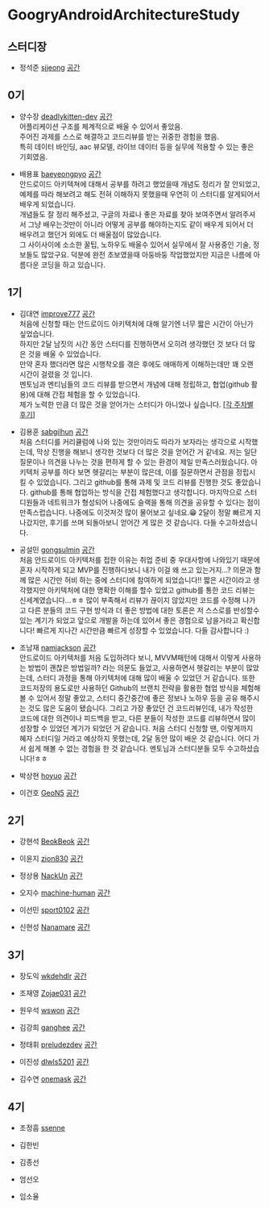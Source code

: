 ﻿# GoogryAndroidArchitectureStudy

## 스터디장
- 정석준 [sjjeong](https://github.com/sjjeong)
[공간](https://github.com/StudyFork/GoogryAndroidArchitectureStudy/tree/master/sjjeong)

## 0기
- 양수장 [deadlykitten-dev](https://github.com/deadlykitten-dev)
[공간](https://github.com/StudyFork/GoogryAndroidArchitectureStudy/tree/master/deadlykitten-dev)  
어플리케이션 구조를 체계적으로 배울 수 있어서 좋았음.  
주어진 과제를 스스로 해결하고 코드리뷰를 받는 귀중한 경험을 했음.  
특히 데이터 바인딩, aac 뷰모델, 라이브 데이터 등을 실무에 적용할 수 있는 좋은 기회였음.  

- 배용표 [baeyeongpyo](https://github.com/baeyeongpyo)
[공간](https://github.com/StudyFork/GoogryAndroidArchitectureStudy/tree/master/baeyeongpyo)  
안드로이드 아키텍쳐에 대해서 공부를 하려고 했었을때 개념도 정리가 잘 안되었고, 예제를 따라 해보려고 해도 전혀 이해하지 못했을때 우연히 이 스터디를 알게되어서 배우게 되었습니다.  
개념들도 잘 정리 해주셨고, 구글의 자료나 좋은 자료를 찾아 보여주면서 알려주셔서 그냥 배우는것만이 아니라 어떻게 공부를 해야하는지도 같이 배우게 되어서 더 배우려고 했던거 외에도 더 배울점이 많았습니다.  
그 사이사이에 소소한 꿀팁, 노하우도 배울수 있어서 실무에서 잘 사용중인 기술, 정보들도 많았구요.
 덕분에 완전 초보였을때 아둥바둥 작업했었지만 지금은 나름에 아름다운 코딩을 하고 있습니다.

## 1기

- 김대연 [improve777](https://github.com/improve777)
[공간](https://github.com/StudyFork/GoogryAndroidArchitectureStudy/tree/master/improve777)  
처음에 신청할 때는 안드로이드 아키텍처에 대해 알기엔 너무 짧은 시간이 아닌가 싶었습니다.  
하지만 2달 남짓의 시간 동안 스터디를 진행하면서 오히려 생각했던 것 보다 더 많은 것을 배울 수 있었습니다.  
만약 혼자 했더라면 많은 시행착오를 겪은 후에도 애매하게 이해하는데만 꽤 오랜 시간이 걸렸을 것 입니다.  
멘토님과 멘티님들의 코드 리뷰를 받으면서 개념에 대해 정립하고, 협업(github 활용)에 대해 간접 체험을 할 수 있었습니다.  
제가 노력한 만큼 더 많은 것을 얻어가는 스터디가 아니었나 싶습니다. 
[[각 주차별 후기](https://github.com/StudyFork/GoogryAndroidArchitectureStudy/tree/master/improve777/주차별_후기.md)] 

- 김용훈 [sabgilhun](https://github.com/sabgilhun)
[공간](https://github.com/StudyFork/GoogryAndroidArchitectureStudy/tree/master/sabgilhun)  
처음 스터디를 커리큘럼에 나와 있는 것만이라도 따라가 보자라는 생각으로 시작했는데, 막상 진행을 해보니 생각한 것보다 더 많은 것을 얻어간 거 같네요. 저는 일단 질문이나 의견을 나누는 것을 편하게 할 수 있는 환경이 제일 만족스러웠습니다. 아키텍처 공부를 하다 보면 헷갈리는 부분이 많은데, 이를 질문하면서 관점을 정립시킬 수 있었습니다. 그리고 github를 통해 과제 및 코드 리뷰를 진행한 것도 좋았습니다. github를 통해 협업하는 방식을 간접 체험했다고 생각합니다. 마지막으로 스터디원들과 네트워크가 형성되어 나중에도 슬랙을 통해 의견을 공유할 수 있다는 점이 만족스럽습니다. 나중에도 이것저것 많이 물어보고 싶네요.&#128513; 2달이 정말 빠르게 지나갔지만, 후기를 쓰며 되돌아보니 얻어간 게 많은 것 같습니다. 다들 수고하셨습니다.

- 공설민 [gongsulmin](https://github.com/GongSulMin?tab=repositories)
[공간](https://github.com/StudyFork/GoogryAndroidArchitectureStudy/tree/master/gongsulmin)  
처음 안드로이드 아키텍처를 접한 이유는 취업 준비 중 우대사항에 나와있기 때문에 혼자 시작하게 되고
MVP를 진행하다보니 내가 이걸 왜 쓰고 있는거지...? 의문과 함께 많은 시간만 허비 하는 중에 스터디에 참여하게 되었습니다!!
짧은 시간이라고 생각했지만 아키텍처에 대한 명확한 이해를 할수 있었고 github를 통한 코드 리뷰는 신세계였습니다...ㅎㅎ
많이 부족해서 리뷰가 끊이지 않았지만 코드를 수정해 나가고 다른 분들의 코드 구현 방식과 더 좋은 방법에 대한 토론은
저 스스로를 반성할수 있는 계기가 되었고 앞으로 개발을 하는데 있어서 좋은 경험으로 남을거라고 확신합니다!
빠르게 지나간 시간만큼 빠르게 성장할 수 있었습니다. 다들 감사합니다 :)
- 조남재 [namjackson](https://github.com/namjackson)
[공간](https://github.com/StudyFork/GoogryAndroidArchitectureStudy/tree/master/namjackson)  
안드로이드 아키텍처를 처음 도입하려다 보니, MVVM패턴에 대해서 이렇게 사용하는 방법이 괜찮은 방법일까? 라는 의문도 들었고, 사용하면서 헷갈리는 부분이 많았는데, 스터디 과정을 통해 아키텍처에 대해 많이 배울 수 있었던 거 같습니다. 또한 코드저장의 용도로만 사용하던 Github의 브랜치 전략을 활용한 협업 방식을 체험해 볼 수 있어서 정말 좋았고, 스터디 중간중간에 좋은 정보나 노하우 등을 공유 해주시는 것도 많은 도움이 됐습니다.
그리고 가장 좋았던 건 코드리뷰인데, 내가 작성한 코드에 대한 의견이나 피드백을 받고, 다른 분들이 작성한 코드를 리뷰하면서 많이 성장할 수 있었던 계기가 되었던 거 같습니다. 처음 스터디 신청할 땐, 이렇게까지 혜자 스터디일 거라고 예상하지 못했는데, 2달 동안 많이 배운 것 같습니다. 어디 가서 쉽게 해볼 수 없는 경험을 한 것 같습니다. 멘토님과 스터디분들 모두 수고하셨습니다!ㅎㅎ
- 박상현 [hoyuo](https://github.com/hoyuo)
[공간](https://github.com/StudyFork/GoogryAndroidArchitectureStudy/tree/master/hoyuo)

- 이건호 [GeoN5](https://github.com/GeoN5)
[공간](https://github.com/StudyFork/GoogryAndroidArchitectureStudy/tree/master/GeoN5)


## 2기

- 강현석 [BeokBeok](https://github.com/BeokBeok)
[공간](https://github.com/StudyFork/GoogryAndroidArchitectureStudy/tree/master/BeokBeok)

- 이윤지 [zion830](https://github.com/zion830)
[공간](https://github.com/StudyFork/GoogryAndroidArchitectureStudy/tree/master/zion830)

- 정상용 [NackUn](https://github.com/NackUn)
[공간](https://github.com/StudyFork/GoogryAndroidArchitectureStudy/tree/master/NackUn)

- 오지수 [machine-human](https://github.com/machine-human)
[공간](https://github.com/StudyFork/GoogryAndroidArchitectureStudy/tree/master/machine-human)

- 이선민 [sport0102](https://github.com/sport0102)
[공간](https://github.com/StudyFork/GoogryAndroidArchitectureStudy/tree/master/sport0102)

- 신현성 [Nanamare](https://github.com/Nanamare)
[공간](https://github.com/StudyFork/GoogryAndroidArchitectureStudy/tree/master/Nanamare)


## 3기
- 장도익 [wkdehdlr](https://github.com/wkdehdlr)
[공간](https://github.com/StudyFork/GoogryAndroidArchitectureStudy/tree/master/wkdehdlr)

- 조재영 [Zojae031](https://github.com/zojae031)
[공간](https://github.com/StudyFork/GoogryAndroidArchitectureStudy/tree/master/zojae031)

- 원우석 [wswon](https://github.com/wswon)
[공간](https://github.com/StudyFork/GoogryAndroidArchitectureStudy/tree/master/)

- 김강희 [ganghee](https://github.com/ganghee)
[공간](https://github.com/StudyFork/GoogryAndroidArchitectureStudy/tree/master/ganghee)

- 정태휘 [preludezdev](https://github.com/preludezdev)
[공간](https://github.com/StudyFork/GoogryAndroidArchitectureStudy/tree/master/preludezdev)

- 이진성 [dlwls5201](https://github.com/dlwls5201)
[공간](https://github.com/StudyFork/GoogryAndroidArchitectureStudy/tree/master/dlwls5201)

- 김수연 [onemask](https://github.com/onemask)
[공간](https://github.com/StudyFork/GoogryAndroidArchitectureStudy/tree/master/onemask)


## 4기
- 조정흠 [ssenne](https://github.com/junghum21)
[](https://github.com/StudyFork/GoogryAndroidArchitectureStudy/tree/master/)

- 김한빈 []()
[](https://github.com/StudyFork/GoogryAndroidArchitectureStudy/tree/master/)

- 김종선 []()
[](https://github.com/StudyFork/GoogryAndroidArchitectureStudy/tree/master/)

- 엄선오 []()
[](https://github.com/StudyFork/GoogryAndroidArchitectureStudy/tree/master/)

- 임소율 []()
[](https://github.com/StudyFork/GoogryAndroidArchitectureStudy/tree/master/)
